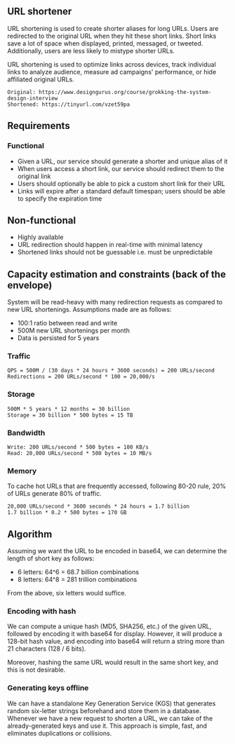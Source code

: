 ## URL shortener

URL shortening is used to create shorter aliases for long URLs. Users are redirected to the original URL when they hit these short links. Short links save a lot of space when displayed, printed, messaged, or tweeted. Additionally, users are less likely to mistype shorter URLs.

URL shortening is used to optimize links across devices, track individual links to analyze audience, measure ad campaigns' performance, or hide affiliated original URLs.

```
Original: https://www.designgurus.org/course/grokking-the-system-design-interview
Shortened: https://tinyurl.com/vzet59pa
```

## Requirements

### Functional

- Given a URL, our service should generate a shorter and unique alias of it
- When users access a short link, our service should redirect them to the original link
- Users should optionally be able to pick a custom short link for their URL
- Links will expire after a standard default timespan; users should be able to specify the expiration time

## Non-functional

- Highly available
- URL redirection should happen in real-time with minimal latency
- Shortened links should not be guessable i.e. must be unpredictable

## Capacity estimation and constraints (back of the envelope)

System will be read-heavy with many redirection requests as compared to new URL shortenings. Assumptions made are as follows:

- 100:1 ratio between read and write
- 500M new URL shortenings per month
- Data is persisted for 5 years

### Traffic

```
QPS = 500M / (30 days * 24 hours * 3600 seconds) = 200 URLs/second
Redirections = 200 URLs/second * 100 = 20,000/s
```

### Storage

```
500M * 5 years * 12 months = 30 billion
Storage = 30 billion * 500 bytes = 15 TB
```

### Bandwidth

```
Write: 200 URLs/second * 500 bytes = 100 KB/s
Read: 20,000 URLs/second * 500 bytes = 10 MB/s
```

### Memory

To cache hot URLs that are frequently accessed, following 80-20 rule, 20% of URLs generate 80% of traffic.

```
20,000 URLs/second * 3600 seconds * 24 hours = 1.7 billion
1.7 billion * 0.2 * 500 bytes = 170 GB
```

## Algorithm

Assuming we want the URL to be encoded in base64, we can determine the length of short key as follows:

- 6 letters: 64^6 = 68.7 billion combinations
- 8 letters: 64^8 = 281 trillion combinations

From the above, six letters would suffice.

### Encoding with hash

We can compute a unique hash (MD5, SHA256, etc.) of the given URL, followed by encoding it with base64 for display. However, it will produce a 128-bit hash value, and encoding into base64 will return a string more than 21 characters (128 / 6 bits).

Moreover, hashing the same URL would result in the same short key, and this is not desirable.

### Generating keys offline

We can have a standalone Key Generation Service (KGS) that generates random six-letter strings beforehand and store them in a database. Whenever we have a new request to shorten a URL, we can take of the already-generated keys and use it. This approach is simple, fast, and eliminates duplications or collisions.
